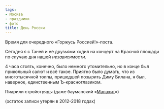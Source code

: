 ```yaml
---
tags:
- Москва
- праздники
- фото
title: День России
---
```


Время для очередного «Горжусь Россией!»-поста.

Сегодня я c Таней и её друзьями ходил на концерт на Красной площади по
случаю дня нашей *независимости*.

4 часа стоять, конечно, было немного утомительно, но в конце был
прикольный салют и всё такое. Приятно было думать, что из многотысячной
толпы, пришедшей позырить Диму Билана, я был, наверное, единственным
Ъ-красноглазиком.

Пиарили стройотряды (даже бауманский «[Малахит][]»)

(остаток записи утерян в 2012-2018 годах)

  [Малахит]: https://web.archive.org/web/20100124095451/http://malahite.ru/
